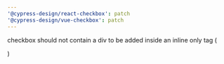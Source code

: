 ```yaml
---
'@cypress-design/react-checkbox': patch
'@cypress-design/vue-checkbox': patch
---
```


checkbox should not contain a div to be added inside an inline only tag (<p>)
